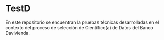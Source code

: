 # TestD

En este repositorio se encuentran la pruebas técnicas desarrolladas en el contexto del proceso de selección de Científico(a) de Datos del Banco Davivienda.

